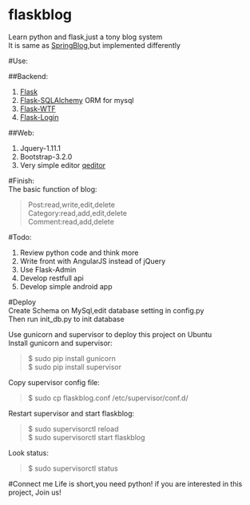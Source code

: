 flaskblog
=========

Learn python and flask,just a tony blog system  
It is same as [SpringBlog](https://github.com/defshine/SpringBlog),but implemented differently    

#Use:  
  
##Backend:
  1. [Flask](http://flask.pocoo.org/)
  2. [Flask-SQLAlchemy](https://pythonhosted.org/Flask-SQLAlchemy/) ORM for mysql  
  3. [Flask-WTF](https://flask-wtf.readthedocs.org/en/latest/)
  4. [Flask-Login](https://flask-login.readthedocs.org/en/latest/)  

##Web:
  1. Jquery-1.11.1
  2. Bootstrap-3.2.0  
  3. Very simple editor [qeditor](https://github.com/huacnlee/jquery.qeditor)

#Finish:  
The basic function of blog:  
  
> Post:read,write,edit,delete  
> Category:read,add,edit,delete  
> Comment:read,add,delete

#Todo:  
1. Review python code and think more
2. Write front with AngularJS instead of jQuery  
3. Use Flask-Admin  
4. Develop restfull api  
5. Develop simple android app

#Deploy  
Create Schema on MySql,edit database setting in config.py    
Then run init_db.py to init database  

Use gunicorn and supervisor to deploy this project on Ubuntu    
Install gunicorn and supervisor:  

> $ sudo pip install gunicorn  
> $ sudo pip install supervisor  

Copy supervisor config file:  

> $ sudo cp flaskblog.conf /etc/supervisor/conf.d/ 

Restart supervisor and start flaskblog:  
  
> $ sudo supervisorctl reload  
> $ sudo supervisorctl start flaskblog  

Look status:  

> $ sudo supervisorctl status

#Connect me
Life is short,you need python!
if you are interested in this project, Join us!
